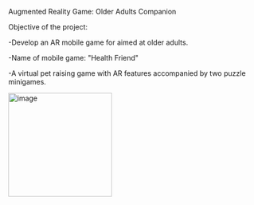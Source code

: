 Augmented Reality Game: Older Adults Companion

Objective of the project:

  -Develop an AR mobile game for aimed at older adults.

  -Name of mobile game: "Health Friend"

  -A virtual pet raising game with AR features accompanied by two puzzle minigames.

<img width="208" alt="image" src="https://github.com/user-attachments/assets/85b528c3-b0a6-410a-85f3-64862ee972f7">
